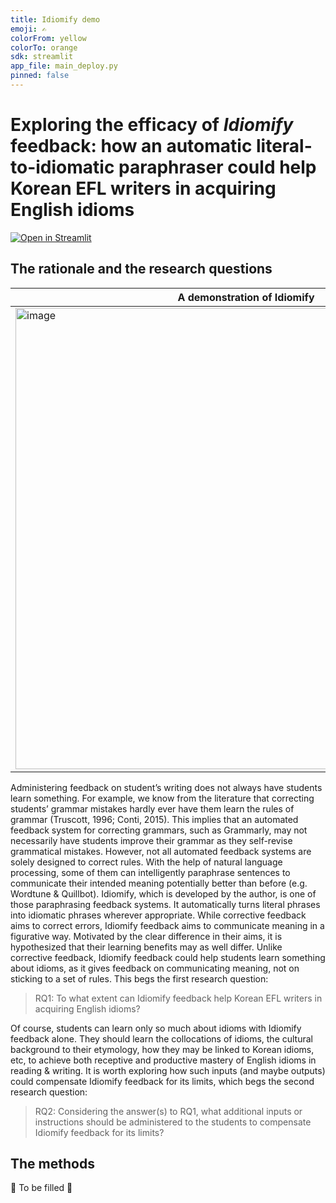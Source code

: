 ```yaml
---
title: Idiomify demo
emoji: ✍️
colorFrom: yellow
colorTo: orange
sdk: streamlit
app_file: main_deploy.py
pinned: false
---
```


# Exploring the efficacy of *Idiomify* feedback: how an automatic literal-to-idiomatic paraphraser could help Korean EFL writers in acquiring English idioms
[![Open in Streamlit](https://static.streamlit.io/badges/streamlit_badge_black_white.svg)](https://huggingface.co/spaces/eubinecto/idiomify)

## The rationale and the research questions

A demonstration of Idiomify |
--- |
<img width="738" alt="image" src="https://user-images.githubusercontent.com/56193069/157136796-e2d4f9cc-28db-4522-af70-d37dc49897c0.png"> |


Administering feedback on student’s writing does not always have students learn something. For example, we know from the literature that correcting students’ grammar mistakes hardly ever have them learn the rules of grammar (Truscott, 1996; Conti, 2015). This implies that an automated feedback system for correcting grammars, such as Grammarly, may not necessarily have students improve their grammar as they self-revise grammatical mistakes. However, not all automated feedback systems are solely designed to correct rules. With the help of natural language processing, some of them can intelligently paraphrase sentences to communicate their intended meaning potentially better than before (e.g. Wordtune & Quillbot). Idiomify, which is developed by the author, is one of those paraphrasing feedback systems. It automatically turns literal phrases into idiomatic phrases wherever appropriate. While corrective feedback aims to correct errors, Idiomify feedback aims to communicate meaning in a figurative way. Motivated by the clear difference in their aims, it is hypothesized that their learning benefits may as well differ. Unlike corrective feedback, Idiomify feedback could help students learn something about idioms, as it gives feedback on communicating meaning, not on sticking to a set of rules. This begs the first research question:

> RQ1: To what extent can Idiomify feedback help Korean EFL writers in acquiring English idioms?

Of course, students can learn only so much about idioms with Idiomify feedback alone. They should learn the collocations of idioms, the cultural background to their etymology, how they may be linked to Korean idioms, etc, to achieve both receptive and productive mastery of English idioms in reading & writing. It is worth exploring how such inputs (and maybe outputs) could compensate Idiomify feedback for its limits, which begs the second research question:

> RQ2: Considering the answer(s) to RQ1, what additional inputs or instructions should be administered to the students to compensate Idiomify feedback for its limits?


## The methods 

🚧 To be filled 🚧
